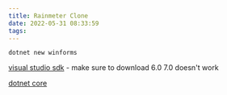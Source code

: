 ```yaml
---
title: Rainmeter Clone
date: 2022-05-31 08:33:59
tags:
---
```


`dotnet new winforms`

[visual studio sdk](https://dotnet.microsoft.com/en-us/download/dotnet?cid=getdotnetcorecli) - make sure to download 6.0 7.0 doesn't work

[dotnet core](https://dotnet.microsoft.com/en-us/download/dotnet/3.1/runtime?cid=getdotnetcore)